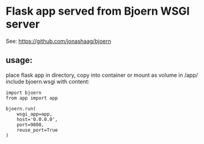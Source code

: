 # Flask app served from Bjoern WSGI server

See: https://github.com/jonashaag/bjoern

## usage:

place flask app in directory, copy into container or mount as volume in /app/
include bjoern.wsgi with content: 

```
import bjoern
from app import app

bjoern.run(
    wsgi_app=app,
    host='0.0.0.0',
    port=9808,
    reuse_port=True
) 
```
